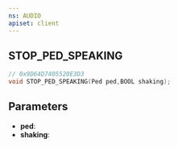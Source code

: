 ```yaml
---
ns: AUDIO
apiset: client
---
```

## STOP_PED_SPEAKING

```c
// 0x9D64D7405520E3D3
void STOP_PED_SPEAKING(Ped ped,BOOL shaking);
```


## Parameters
* **ped**:
* **shaking**:



